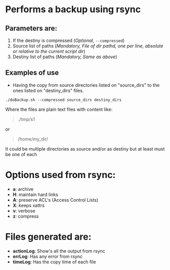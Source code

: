 # Performs a backup using rsync
## Parameters are:
1. If the destiny is compressed (*Optional*, `--compressed`)
2. Source list of paths (*Mandatory, File of dir pathd, one per line, absolute or relative to the current script dir*)
3. Destiny list of paths (*Mandatory, Same as above*)

## Examples of use
- Having the copy from source directories listed on "source_dirs" to the ones listed on "destiny_dirs" files.

`./doBackup.sh --compressed source_dirs destiny_dirs`

Where the files are plain text files with content like:
>./tmp/s1

or

>/home/my_dir/


It could be multiple directories as source and/or as destiny
but at least must be one of each

# Options used from rsync:
- **a**: archive
- **H**: maintain hard links
- **A**: preserve ACL's (Access Control Lists)
- **X**: keeps xattrs
- **v**: verbose
- **z**: compress

# Files generated are:
- **actionLog**: Show's all the output from rsync
- **errLog**: Has any error from rsync
- **timeLog**: Has the copy time of each file
